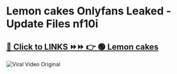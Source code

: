 
 # Lemon cakes Onlyfans Leaked - Update Files nf10i

## <h2><a href="https://clipsfans.com/Lemon_cakes&ref=git">🔗 Click to LINKS ⏩⏩ 👉 🟢 Lemon cakes </a></h2>

<a href="https://clipsfans.com/Lemon_cakes&ref=git" rel="nofollow" data-target="animated-image.originalLink"><img src="https://i.ibb.co.com/xMMVF88/686577567.gif" alt="Viral Video Original" style="max-width: 100%; display: inline-block;" data-target="animated-image.originalImage"></a>

